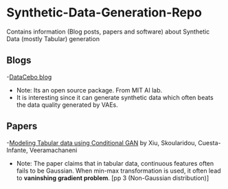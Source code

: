 # Synthetic-Data-Generation-Repo
Contains information (Blog posts, papers and software) about Synthetic Data (mostly Tabular) generation

## Blogs 
-[DataCebo blog](https://datacebo.com/blog/intro-to-sdv/) 
  - Note: Its an open source package. From MIT AI lab. 
  - It is interesting since it can generate synthetic data which often beats the data quality generated by VAEs.

## Papers
-[Modeling Tabular data using Conditional GAN](https://arxiv.org/pdf/1907.00503.pdf) by Xiu, Skoularidou, Cuesta-Infante, Veeramachaneni 
  - Note: The paper claims that in tabular data, continuous features often fails to be Gaussian. When min-max transformation is used, it often lead to **vaninshing gradient problem**. [pp 3 (Non-Gaussian distribution)]
